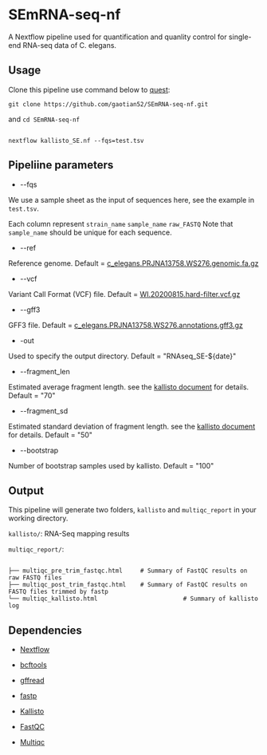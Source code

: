 # SEmRNA-seq-nf

A Nextflow pipeline used for quantification and quanlity control for single-end RNA-seq data of C. elegans.

## Usage

Clone this pipeline use command below to [quest](http://www.it.northwestern.edu/research/user-services/quest/index.html):
```
git clone https://github.com/gaotian52/SEmRNA-seq-nf.git

```
and `cd SEmRNA-seq-nf`


```

nextflow kallisto_SE.nf --fqs=test.tsv

```



## Pipeliine parameters

* --fqs

We use a sample sheet as the input of sequences here, see the example in `test.tsv`.

Each column represent `strain_name` `sample_name` `raw_FASTQ`
Note that `sample_name` should be unique for each sequence.

* --ref

Reference genome. Default = [c_elegans.PRJNA13758.WS276.genomic.fa.gz](https://wormbase.org/)

* --vcf

Variant Call Format (VCF) file. Default = [WI.20200815.hard-filter.vcf.gz](https://www.elegansvariation.org/data/release/latest)


* --gff3

GFF3 file. Default = [c_elegans.PRJNA13758.WS276.annotations.gff3.gz](https://wormbase.org/)


* -out

Used to specify the output directory. Default = "RNAseq_SE-${date}" 

* --fragment_len

Estimated average fragment length. see the [kallisto document](https://pachterlab.github.io/kallisto/manual) for details. Default = "70" 

* --fragment_sd

Estimated standard deviation of fragment length. see the [kallisto document](https://pachterlab.github.io/kallisto/manual) for details. Default = "50" 

* --bootstrap

Number of bootstrap samples used by kallisto. Default = "100" 



## Output

This pipeline will generate two folders, `kallisto` and `multiqc_report` in your working directory.


`kallisto/`: RNA-Seq mapping results 


`multiqc_report/`:
```
 
├── multiqc_pre_trim_fastqc.html     # Summary of FastQC results on raw FASTQ files
├── multiqc_post_trim_fastqc.html    # Summary of FastQC results on FASTQ files trimmed by fastp
└── multiqc_kallisto.html       				 # Summary of kallisto log
```

## Dependencies

* [Nextflow](https://github.com/nextflow-io/nextflow/)

* [bcftools](https://samtools.github.io/bcftools/bcftools.html/)

* [gffread](https://github.com/gpertea/gffread/)

* [fastp](https://github.com/OpenGene/fastp/)

* [Kallisto](https://pachterlab.github.io/kallisto/)

* [FastQC](https://pachterlab.github.io/kallisto/)

* [Multiqc](https://github.com/s-andrews/FastQC/)




